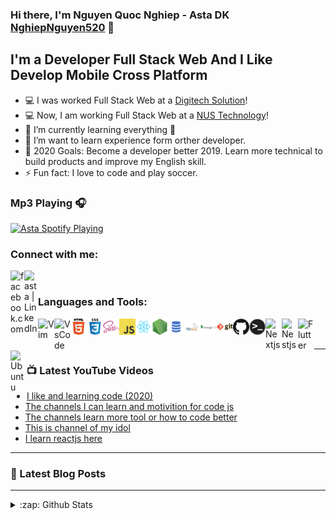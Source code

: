 ### Hi there, I'm Nguyen Quoc Nghiep - Asta DK [NghiepNguyen520][website] 👋

## I'm a Developer Full Stack Web And I Like Develop Mobile Cross Platform

- 💻 I was worked Full Stack Web at a [Digitech Solution][website]!
- 💻 Now, I am working Full Stack Web at a [NUS Technology][website]!
- 🌱 I’m currently learning everything 🤣
- 👯 I’m want to learn experience form orther developer.
- 🥅 2020 Goals: Become a developer better 2019. Learn  more technical to build products and improve my English skill.
- ⚡ Fun fact: I love to code and play soccer.

### Mp3 Playing 🎧
[<img src="https://static-zmp3.zadn.vn/skins/common/logo600.png" alt="Asta Spotify Playing" width="350" />](https://zingmp3.vn/video-clip/Que-Huong-Viet-Nam-Anh-Khang-Suboi/ZWZ9DE6F.html)

### Connect with me:

[<img align="left" alt="facebook.com" width="22px" src="https://www.facebook.com/images/fb_icon_325x325.png" />][website]
[<img align="left" alt="asta | LinkedIn" width="22px" src="https://sotaydoanhtri.com/wp-content/uploads/2019/11/Linked-Helper.png" />][linkedin]

<br />

### Languages and Tools:

[<img align="left" alt="Vim" width="26px" src="https://upload.wikimedia.org/wikipedia/commons/thumb/4/4f/Neovim-logo.svg/1280px-Neovim-logo.svg.png" />][Nvim]
[<img align="left" alt="VsCode" width="26px" src="https://upload.wikimedia.org/wikipedia/commons/thumb/2/2d/Visual_Studio_Code_1.18_icon.svg/1200px-Visual_Studio_Code_1.18_icon.svg.png" />][Nvim]
[<img align="left" alt="HTML5" width="26px" src="https://raw.githubusercontent.com/github/explore/80688e429a7d4ef2fca1e82350fe8e3517d3494d/topics/html/html.png" />][HTML]
[<img align="left" alt="CSS3" width="26px" src="https://raw.githubusercontent.com/github/explore/80688e429a7d4ef2fca1e82350fe8e3517d3494d/topics/css/css.png" />][CSS]
[<img align="left" alt="Sass" width="26px" src="https://raw.githubusercontent.com/github/explore/80688e429a7d4ef2fca1e82350fe8e3517d3494d/topics/sass/sass.png" />][SCSS]
[<img align="left" alt="JavaScript" width="26px" src="https://raw.githubusercontent.com/github/explore/80688e429a7d4ef2fca1e82350fe8e3517d3494d/topics/javascript/javascript.png" />][JS]
[<img align="left" alt="React" width="26px" src="https://raw.githubusercontent.com/github/explore/80688e429a7d4ef2fca1e82350fe8e3517d3494d/topics/react/react.png" />][REACT]
[<img align="left" alt="Node.js" width="26px" src="https://raw.githubusercontent.com/github/explore/80688e429a7d4ef2fca1e82350fe8e3517d3494d/topics/nodejs/nodejs.png" />][NODE]
[<img align="left" alt="SQL" width="26px" src="https://raw.githubusercontent.com/github/explore/80688e429a7d4ef2fca1e82350fe8e3517d3494d/topics/sql/sql.png" />][SQL]
[<img align="left" alt="MySQL" width="26px" src="https://raw.githubusercontent.com/github/explore/80688e429a7d4ef2fca1e82350fe8e3517d3494d/topics/mysql/mysql.png" />][MYSQL]
[<img align="left" alt="MongoDB" width="26px" src="https://raw.githubusercontent.com/github/explore/80688e429a7d4ef2fca1e82350fe8e3517d3494d/topics/mongodb/mongodb.png" />][MONGO]
[<img align="left" alt="Git" width="26px" src="https://raw.githubusercontent.com/github/explore/80688e429a7d4ef2fca1e82350fe8e3517d3494d/topics/git/git.png" />][GIT]
[<img align="left" alt="GitHub" width="26px" src="https://raw.githubusercontent.com/github/explore/78df643247d429f6cc873026c0622819ad797942/topics/github/github.png" />][GITHUB]
[<img align="left" alt="Terminal" width="26px" src="https://raw.githubusercontent.com/github/explore/80688e429a7d4ef2fca1e82350fe8e3517d3494d/topics/terminal/terminal.png" />][TERMINAL]
[<img align="left" alt="Nextjs" width="26px" src="https://huudoanh.com/content/images/2019/10/nextjs-banner-1.png" />][Nextjs]
[<img align="left" alt="Nestjs" width="26px" src="https://d33wubrfki0l68.cloudfront.net/e937e774cbbe23635999615ad5d7732decad182a/26072/logo-small.ede75a6b.svg" />][Nextjs]
[<img align="left" alt="Flutter" width="26px" src="https://cdn-images-1.medium.com/max/1200/1*5-aoK8IBmXve5whBQM90GA.png" />][Flutter]
[<img align="left" alt="Ubuntu" width="26px" src="https://icons.iconarchive.com/icons/papirus-team/papirus-apps/256/distributor-logo-ubuntu-icon.png" />][UBUNTU]
<br />
<br />

---

### 📺 Latest YouTube Videos

<!-- YOUTUBE:START -->
- [I like and learning code (2020)](https://www.youtube.com/watch?v=DPnJldwv22o)
- [The channels I can learn and motivition for code js](https://www.youtube.com/channel/UC29ju8bIPH5as8OGnQzwJyA)
- [The channels learn more tool or how to code better](https://www.youtube.com/c/CleverProgrammer/playlists)
- [This is channel of my idol](https://www.youtube.com/c/JomaOppa/playlists)
- [I learn reactjs here](https://www.youtube.com/c/EasyFrontend/playlists)
<!-- YOUTUBE:END -->

---

### 📕 Latest Blog Posts

<!-- BLOG-POST-LIST:START -->

<!-- BLOG-POST-LIST:END -->

---

<details>
  <summary>:zap: Github Stats</summary>

  <img align="left" alt="'Asta's Github Stats" src="https://github-readme-stats.codestackr.vercel.app/api?username=nghiepnguyen520&show_icons=true&hide_border=true" />

</details>

[website]: https://www.facebook.com/asta.nguyen.520/
[linkedin]: https://www.linkedin.com/in/nghiepnguyen520/
[Nextjs]: https://nextjs.org
[Nestjs]: https://nestjs.com
[Flutter]: https://flutter.dev/?gclid=CjwKCAjwkdL6BRAREiwA-kiczKjXJgHLgADsqlfFRwp4br1yL6vZbQP3_b89adg3taYxSVS0nSH_9xoCg7UQAvD_BwE&gclsrc=aw.dso
[Nvim]: https://neovim.io
[Vscode]: https://code.visualstudio.com
[HTML]: https://vi.wikipedia.org/wiki/HTML
[CSS]: https://sass-lang.com/guide
[SCSS]: https://sass-lang.com/guide
[JS]: https://www.w3schools.com/js/
[SQL]: https://www.w3schools.com/js/
[MYSQL]: https://www.w3schools.com/js/
[MONGO]: https://www.w3schools.com/js/
[REACT]: https://reactjs.org
[NODE]: https://nodejs.org/en/
[UBUNTU]: https://ubuntu.com
[GIT]: https://github.com/nghiepnguyen520
[GITHUB]: https://github.com/nghiepnguyen520
[TERMINAL]: https://github.com/nghiepnguyen520
